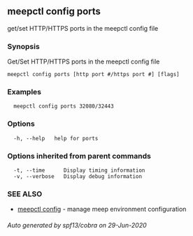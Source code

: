 ## meepctl config ports

get/set HTTP/HTTPS ports in the meepctl config file

### Synopsis

Get/Set HTTP/HTTPS ports in the meepctl config file

```
meepctl config ports [http port #/https port #] [flags]
```

### Examples

```
  meepctl config ports 32080/32443
```

### Options

```
  -h, --help   help for ports
```

### Options inherited from parent commands

```
  -t, --time      Display timing information
  -v, --verbose   Display debug information
```

### SEE ALSO

* [meepctl config](meepctl_config.md)	 - manage meep environment configuration

###### Auto generated by spf13/cobra on 29-Jun-2020
